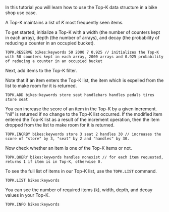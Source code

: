 In this tutorial you will learn how to use the Top-K data structure in a bike shop use case.

A Top-K maintains a list of *K* most frequently seen items.

To get started, initialize a Top-K with a width (the number of counters kept in each array), depth (the number of arrays), and decay (the probability of reducing a counter in an occupied bucket).

```redis:[run_confirmation=true] Initialize a Top-K
TOPK.RESERVE bikes:keywords 50 2000 7 0.925 // initializes the Top-K with 50 counters kept in each array, 2000 arrays and 0.925 probability of reducing a counter in an occupied bucket
```

Next, add items to the Top-K filter.

Note that if an item enters the Top-K list, the item which is expelled from the list to make room for it is returned.

```redis:[run_confirmation=true] Add items
TOPK.ADD bikes:keywords store seat handlebars handles pedals tires store seat
```

You can increase the score of an item in the Top-K by a given increment. “nil” is returned if no change to the Top-K list occurred. If the modified item entered the Top-K list as a result of the increment operation, then the item dropped from the list to make room for it is returned.

```redis:[run_confirmation=true] Increase the score
TOPK.INCRBY bikes:keywords store 3 seat 2 handles 30 // increases the score of "store" by 3, "seat" by 2 and "handles" by 30.
```

Now check whether an item is one of the Top-K items or not.

```redis Check if in Top-K items
TOPK.QUERY bikes:keywords handles nonexist // for each item requested, returns 1 if item is in Top-K, otherwise 0.
```

To see the full list of items in our Top-K list, use the `TOPK.LIST` command.

```redis Return the full list
TOPK.LIST bikes:keywords
```

You can see the number of required items (k), width, depth, and decay values in your Top-K.

```redis Get information about the Top-K
TOPK.INFO bikes:keywords
```
